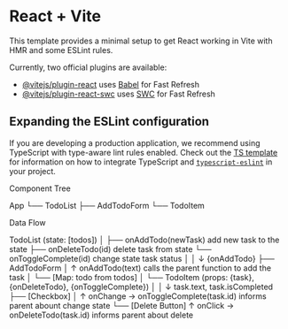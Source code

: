 # React + Vite

This template provides a minimal setup to get React working in Vite with HMR and some ESLint rules.

Currently, two official plugins are available:

- [@vitejs/plugin-react](https://github.com/vitejs/vite-plugin-react/blob/main/packages/plugin-react) uses [Babel](https://babeljs.io/) for Fast Refresh
- [@vitejs/plugin-react-swc](https://github.com/vitejs/vite-plugin-react/blob/main/packages/plugin-react-swc) uses [SWC](https://swc.rs/) for Fast Refresh

## Expanding the ESLint configuration

If you are developing a production application, we recommend using TypeScript with type-aware lint rules enabled. Check out the [TS template](https://github.com/vitejs/vite/tree/main/packages/create-vite/template-react-ts) for information on how to integrate TypeScript and [`typescript-eslint`](https://typescript-eslint.io) in your project.


Component Tree

App
└── TodoList
    ├── AddTodoForm
    └── TodoItem


Data Flow

TodoList (state: [todos])
    │
    ├── onAddTodo(newTask)   add new task to the state
    ├── onDeleteTodo(id)   delete task from state
    └── onToggleComplete(id)  change state task status
          │
          │ ↓ {onAddTodo}
          ├── AddTodoForm
          │     ↑ onAddTodo(text) calls the parent function to add the task
          │
          └── [Map: todo from todos]
                │
                └── TodoItem (props: {task}, {onDeleteTodo}, {onToggleComplete})
                      │
                      │ ↓ task.text, task.isCompleted
                      ├── [Checkbox]
                      │     ↑ onChange → onToggleComplete(task.id) informs parent abount change state
                      └── [Delete Button]
                            ↑ onClick → onDeleteTodo(task.id) informs parent about delete